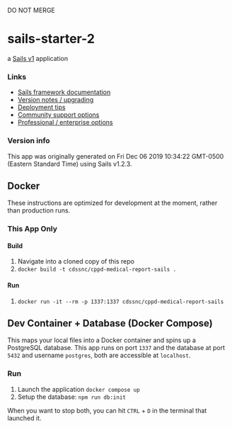 DO NOT MERGE

# sails-starter-2

a [Sails v1](https://sailsjs.com) application


### Links

+ [Sails framework documentation](https://sailsjs.com/get-started)
+ [Version notes / upgrading](https://sailsjs.com/documentation/upgrading)
+ [Deployment tips](https://sailsjs.com/documentation/concepts/deployment)
+ [Community support options](https://sailsjs.com/support)
+ [Professional / enterprise options](https://sailsjs.com/enterprise)


### Version info

This app was originally generated on Fri Dec 06 2019 10:34:22 GMT-0500 (Eastern Standard Time) using Sails v1.2.3.

<!-- Internally, Sails used [`sails-generate@1.16.13`](https://github.com/balderdashy/sails-generate/tree/v1.16.13/lib/core-generators/new). -->



<!--
Note:  Generators are usually run using the globally-installed `sails` CLI (command-line interface).  This CLI version is _environment-specific_ rather than app-specific, thus over time, as a project's dependencies are upgraded or the project is worked on by different developers on different computers using different versions of Node.js, the Sails dependency in its package.json file may differ from the globally-installed Sails CLI release it was originally generated with.  (Be sure to always check out the relevant [upgrading guides](https://sailsjs.com/upgrading) before upgrading the version of Sails used by your app.  If you're stuck, [get help here](https://sailsjs.com/support).)
-->


<!-- TODO CLEANUP README LATER, BUT INCLUDE THE BELOW SOMEWHERE -->
## Docker

These instructions are optimized for development at the moment, rather than production runs.

### This App Only

#### Build

1. Navigate into a cloned copy of this repo
1. `docker build -t cdssnc/cppd-medical-report-sails .`

#### Run

1. `docker run -it --rm -p 1337:1337 cdssnc/cppd-medical-report-sails`

## Dev Container + Database (Docker Compose)

This maps your local files into a Docker container and spins up a PostgreSQL database. This app runs on port `1337` and the database at port `5432` and username `postgres`, both are accessible at `localhost`.

### Run

1. Launch the application `docker compose up`
1. Setup the database: `npm run db:init`

When you want to stop both, you can hit `CTRL` + `D` in the terminal that launched it.
